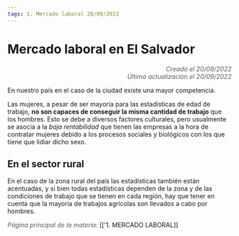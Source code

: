 ```yaml
---
tags: 1. Mercado laboral 20/09/2022
---
```


# Mercado laboral en El Salvador
<div style="text-align: right; opacity: 0.7; font-style: italic;">Creado el 20/09/2022</div>
<div style="text-align: right; opacity: 0.7; font-style: italic;">Última actualización el 20/09/2022</div>

En nuestro país en el caso de la ciudad existe una mayor competencia.

Las mujeres, a pesar de ser mayoría para las estadísticas de edad de trabajo, **no son capaces de conseguir la misma cantidad de trabajo** que los hombres. Esto se debe a diversos factores culturales, pero usualmente se asocia a la *baja rentabilidad* que tienen las empresas a la hora de contratar mujeres debido a los procesos sociales y biológicos con los que tiene que lidiar dicho sexo.

## En el sector rural
En el caso de la zona rural del país las estadísticas también están acentuadas, y si bien todas estadísticas dependen de la zona y de las condiciones de trabajo que se tienen en cada región, hay que tener en cuenta que la mayoría de trabajos agrícolas son llevados a cabo por hombres.

<span style="opacity: 0.7; font-style: italic;">Página principal de la materia:</span> [['1. MERCADO LABORAL]]